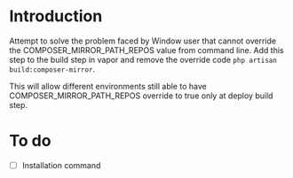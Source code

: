 # Introduction
Attempt to solve the problem faced by Window user that cannot override the COMPOSER_MIRROR_PATH_REPOS value from command line.
Add this step to the build step in vapor and remove the override code `php artisan build:composer-mirror`.

This will allow different environments still able to have COMPOSER_MIRROR_PATH_REPOS override to true only at deploy build step.

# To do
- [ ] Installation command

